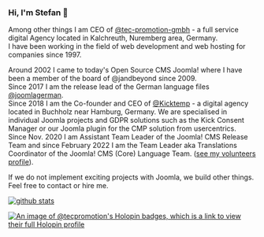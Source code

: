 ### Hi, I'm Stefan 👋

Among other things I am CEO of [@tec-promotion-gmbh](https://github.com/tec-promotion-gmbh/) - a full service digital Agency located in Kalchreuth, Nuremberg area, Germany.  
I have been working in the field of web development and web hosting for companies since 1997.  

Around 2002 I came to today's Open Source CMS Joomla! where I have been a member of the board of @jandbeyond since 2009.  
Since 2017 I am the release lead of the German language files [@joomlagerman](https://github.com/joomlagerman/).  
Since 2018 I am the Co-founder and CEO of [@Kicktemp](https://github.com/Kicktemp/) - a digital agency located in Buchholz near Hamburg, Germany. We are specialised in individual Joomla projects and GDPR solutions such as the Kick Consent Manager or our Joomla plugin for the CMP solution from usercentrics.  
Since Nov. 2020 I am Assistant Team Leader of the Joomla! CMS Release Team and since February 2022 I am the Team Leader aka Translations Coordinator of the Joomla! CMS (Core) Language Team. ([see my volunteers profile](https://volunteers.joomla.org/joomlers/1163-stefan-wendhausen)).

If we do not implement exciting projects with Joomla, we build other things.  
Feel free to contact or hire me. 

[![github stats](https://github-readme-stats.vercel.app/api?username=tecpromotion&show_icons=true&theme=vue-dark)](https://github.com/tecpromotion/github-readme-stats)

[![An image of @tecpromotion's Holopin badges, which is a link to view their full Holopin profile](https://holopin.me/tecpromotion)](https://holopin.io/@tecpromotion)
